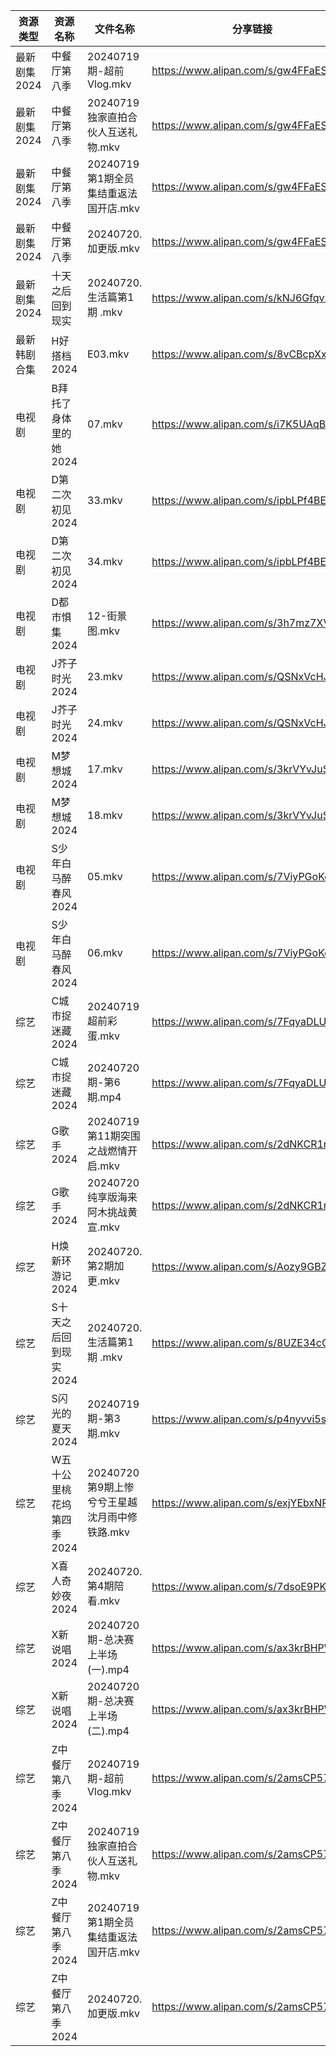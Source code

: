 | 资源类型     | 资源名称            | 文件名称                          | 分享链接                                 | 更新时间                |
| -------- | --------------- | ----------------------------- | ------------------------------------ | ------------------- |
| 最新剧集2024 | 中餐厅第八季          | 20240719期-超前Vlog.mkv          | https://www.alipan.com/s/gw4FFaESiRC | 2024-07-20 00:10:18 |
| 最新剧集2024 | 中餐厅第八季          | 20240719独家直拍合伙人互送礼物.mkv       | https://www.alipan.com/s/gw4FFaESiRC | 2024-07-20 00:10:18 |
| 最新剧集2024 | 中餐厅第八季          | 20240719第1期全员集结重返法国开店.mkv     | https://www.alipan.com/s/gw4FFaESiRC | 2024-07-20 00:10:17 |
| 最新剧集2024 | 中餐厅第八季          | 20240720.加更版.mkv              | https://www.alipan.com/s/gw4FFaESiRC | 2024-07-20 14:10:04 |
| 最新剧集2024 | 十天之后回到现实        | 20240720.生活篇第1期 .mkv          | https://www.alipan.com/s/kNJ6GfqvzKx | 2024-07-20 14:10:12 |
| 最新韩剧合集   | H好搭档2024        | E03.mkv                       | https://www.alipan.com/s/8vCBcpXxGp9 | 2024-07-20 00:05:34 |
| 电视剧      | B拜托了身体里的她2024   | 07.mkv                        | https://www.alipan.com/s/i7K5UAqBVfJ | 2024-07-20 14:05:07 |
| 电视剧      | D第二次初见2024      | 33.mkv                        | https://www.alipan.com/s/ipbLPf4BECc | 2024-07-20 19:05:19 |
| 电视剧      | D第二次初见2024      | 34.mkv                        | https://www.alipan.com/s/ipbLPf4BECc | 2024-07-20 19:05:18 |
| 电视剧      | D都市惧集2024       | 12-街景图.mkv                    | https://www.alipan.com/s/3h7mz7XVT7D | 2024-07-20 14:05:23 |
| 电视剧      | J芥子时光2024       | 23.mkv                        | https://www.alipan.com/s/QSNxVcHJ6jZ | 2024-07-20 14:05:42 |
| 电视剧      | J芥子时光2024       | 24.mkv                        | https://www.alipan.com/s/QSNxVcHJ6jZ | 2024-07-20 14:05:42 |
| 电视剧      | M梦想城2024        | 17.mkv                        | https://www.alipan.com/s/3krVYvJuSK6 | 2024-07-20 00:05:57 |
| 电视剧      | M梦想城2024        | 18.mkv                        | https://www.alipan.com/s/3krVYvJuSK6 | 2024-07-20 00:05:57 |
| 电视剧      | S少年白马醉春风2024    | 05.mkv                        | https://www.alipan.com/s/7ViyPGoKdyN | 2024-07-20 14:06:15 |
| 电视剧      | S少年白马醉春风2024    | 06.mkv                        | https://www.alipan.com/s/7ViyPGoKdyN | 2024-07-20 14:06:15 |
| 综艺       | C城市捉迷藏2024      | 20240719超前彩蛋.mkv              | https://www.alipan.com/s/7FqyaDLUvoi | 2024-07-20 19:07:07 |
| 综艺       | C城市捉迷藏2024      | 20240720期-第6期.mp4             | https://www.alipan.com/s/7FqyaDLUvoi | 2024-07-20 19:07:06 |
| 综艺       | G歌手2024         | 20240719第11期突围之战燃情开启.mkv      | https://www.alipan.com/s/2dNKCR1mK3D | 2024-07-20 00:07:26 |
| 综艺       | G歌手2024         | 20240720纯享版海来阿木挑战黄宣.mkv       | https://www.alipan.com/s/2dNKCR1mK3D | 2024-07-20 14:07:29 |
| 综艺       | H焕新环游记2024      | 20240720.第2期加更.mkv            | https://www.alipan.com/s/Aozy9GBZZwu | 2024-07-20 14:07:34 |
| 综艺       | S十天之后回到现实2024   | 20240720.生活篇第1期 .mkv          | https://www.alipan.com/s/8UZE34cCGTv | 2024-07-20 14:08:31 |
| 综艺       | S闪光的夏天2024      | 20240719期-第3期.mkv             | https://www.alipan.com/s/p4nyvvi5szR | 2024-07-20 08:08:04 |
| 综艺       | W五十公里桃花坞第四季2024 | 20240720第9期上惨兮兮王星越沈月雨中修铁路.mkv | https://www.alipan.com/s/exjYEbxNRBJ | 2024-07-20 14:08:44 |
| 综艺       | X喜人奇妙夜2024      | 20240720.第4期陪看.mkv            | https://www.alipan.com/s/7dsoE9PKtJZ | 2024-07-20 14:08:49 |
| 综艺       | X新说唱2024        | 20240720期-总决赛上半场(一).mp4       | https://www.alipan.com/s/ax3krBHPWuN | 2024-07-20 19:08:23 |
| 综艺       | X新说唱2024        | 20240720期-总决赛上半场(二).mp4       | https://www.alipan.com/s/ax3krBHPWuN | 2024-07-20 19:08:23 |
| 综艺       | Z中餐厅第八季2024     | 20240719期-超前Vlog.mkv          | https://www.alipan.com/s/2amsCP57Grh | 2024-07-20 00:06:57 |
| 综艺       | Z中餐厅第八季2024     | 20240719独家直拍合伙人互送礼物.mkv       | https://www.alipan.com/s/2amsCP57Grh | 2024-07-20 00:06:57 |
| 综艺       | Z中餐厅第八季2024     | 20240719第1期全员集结重返法国开店.mkv     | https://www.alipan.com/s/2amsCP57Grh | 2024-07-20 00:06:57 |
| 综艺       | Z中餐厅第八季2024     | 20240720.加更版.mkv              | https://www.alipan.com/s/2amsCP57Grh | 2024-07-20 14:07:00 |
